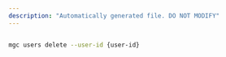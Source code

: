 ```yaml
---
description: "Automatically generated file. DO NOT MODIFY"
---
```


```bash

mgc users delete --user-id {user-id}

```